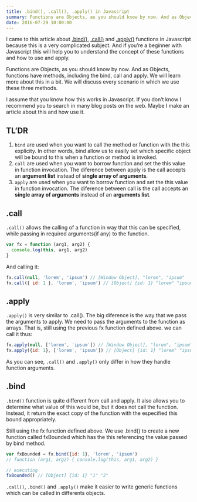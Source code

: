 ```yaml
---
title: .bind(), .call(), .apply() in Javascript
summary: Functions are Objects, as you should know by now. And as Objects, functions have methods, including the bind, call and apply. We will learn more about this.
date: 2016-07-29 10:00:00
---
```


I came to this article about [.bind()](https://developer.mozilla.org/en-US/docs/Web/JavaScript/Reference/Global_Objects/Function/bind), [.call()](https://developer.mozilla.org/en-US/docs/Web/JavaScript/Reference/Global_Objects/Function/call) and [.apply()](https://developer.mozilla.org/en-US/docs/Web/JavaScript/Reference/Global_Objects/Function/apply) functions in Javascript because this is a very complicated subject. And if you’re a beginner with Javascript this will help you to understand the concept of these functions and how to use and apply.

Functions are Objects, as you should know by now. And as Objects, functions have methods, including the bind, call and apply. We will learn more about this in a bit. We will discuss every scenario in which we use these three methods.

I assume that you know how this works in Javascript. If you don’t know I recommend you to search in many blog posts on the web. Maybe I make an article about this and how use it.

## TL’DR

1. `bind` are used when you want to call the method or function with the this explicity. In other words, bind allow us to easily set which specific object will be bound to this when a function or method is invoked.
2. `call` are used when you want to borrow function and set the this value in function invocation. The diference between apply is the call accepts an **argument list** instead of **single array of arguments**.
3. `apply` are used when you want to borrow function and set the this value in function invocation. The diference between call is the call accepts an **single array of arguments** instead of an **arguments list**.

## .call

`.call()` allows the calling of a function in way that this can be specified, while passing in required arguments(if any) to the function.

```javascript
var fx = function (arg1, arg2) {
  console.log(this, arg1, arg2)
}
```

And calling it:

```javascript
fx.call(null, 'lorem', 'ipsum') // [Window Object], "lorem", "ipsum"
fx.call({ id: 1 }, 'lorem', 'ipsum') // [Object] {id: 1} "lorem" "ipsum"
```

## .apply

`.apply()` is very similar to .call(). The big diference is the way that we pass the arguments to apply. We need to pass the arguments to the function as arrays. That is, still using the previous fx function defined above. we can call it thus:

```javascript
fx.apply(null, ['lorem', 'ipsum']) // [Window Object], "lorem", "ipsum"
fx.apply({id: 1}, ['lorem', 'ipsum']) // [Object] {id: 1} "lorem" "ipsum"
```

As you can see, `.call()` and `.apply()` only differ in how they handle function arguments.

## .bind

`.bind()` function is quite different from call and apply. It also allows you to determine what value of this would be, but it does not call the function. Instead, it return the exact copy of the function with the especified this bound appropriately.

Still using the fx function defined above. We use .bind() to create a new function called fxBounded which has the this referencing the value passed by bind method.

```javascript
var fxBounded = fx.bind({id: 1}, 'lorem', 'ipsum')
// function (arg1, arg2) { console.log(this, arg1, arg2) }

// executing
fxBounded() // [Object] {id: 1} "1" "2"
```

`.call()`, `.bind()` and `.apply()` make it easier to write generic functions which can be called in differents objects.